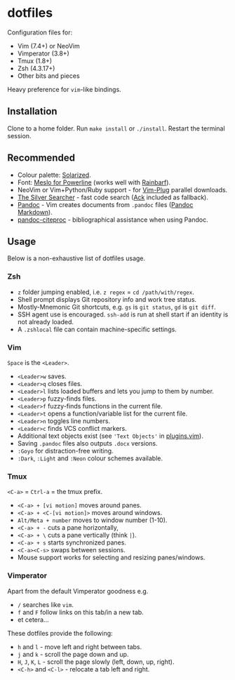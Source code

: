 # dotfiles

Configuration files for:

- Vim (7.4+) or NeoVim
- Vimperator (3.8+)
- Tmux (1.8+)
- Zsh (4.3.17+)
- Other bits and pieces

Heavy preference for `vim`-like bindings.

## Installation

Clone to a home folder.
Run `make install` or `./install`.
Restart the terminal session.

## Recommended

- Colour palette: [Solarized][].
- Font: [Meslo for Powerline][] (works well with [Rainbarf][]).
- NeoVim or Vim+Python/Ruby support - for [Vim-Plug][] parallel downloads.
- [The Silver Searcher][] - fast code search ([Ack][] included as fallback).
- [Pandoc][] - Vim creates documents from `.pandoc` files ([Pandoc Markdown][]).
- [pandoc-citeproc][] - bibliographical assistance when using Pandoc.

[Solarized]: http://ethanschoonover.com/solarized
[Meslo for Powerline]: https://github.com/Lokaltog/powerline-fonts
[Rainbarf]: https://github.com/creaktive/rainbarf
[Vim-Plug]: https://github.com/junegunn/vim-plug
[The Silver Searcher]: https://github.com/ggreer/the_silver_searcher
[Ack]: http://beyondgrep.com/
[Pandoc]: http://pandoc.org/
[Pandoc Markdown]: http://pandoc.org/README.html#pandocs-markdown
[pandoc-citeproc]: https://github.com/jgm/pandoc-citeproc

## Usage

Below is a non-exhaustive list of dotfiles usage.

### Zsh

- `z` folder jumping enabled, i.e. `z regex` = `cd /path/with/regex`.
- Shell prompt displays Git repository info and work tree status.
- Mostly-Mnemonic Git shortcuts, e.g. `gs` is `git status`, `gd` is `git diff`.
- SSH agent use is encouraged. `ssh-add` is run at shell start if an identity is
  not already loaded.
- A `.zshlocal` file can contain machine-specific settings.

### Vim

`Space` is the `<Leader>`.

- `<Leader>w` saves.
- `<Leader>q` closes files.
- `<Leader>l` lists loaded buffers and lets you jump to them by number.
- `<Leader>p` fuzzy-finds files.
- `<Leader>f` fuzzy-finds functions in the current file.
- `<Leader>t` opens a function/variable list for the current file.
- `<Leader>n` toggles line numbers.
- `<Leader>c` finds VCS conflict markers.
- Additional text objects exist (see `'Text Objects'` in [plugins.vim][]).
- Saving `.pandoc` files also outputs `.docx` versions.
- `:Goyo` for distraction-free writing.
- `:Dark`, `:Light` and `:Neon` colour schemes available.

[plugins.vim]: vim/plugins.vim

### Tmux

`<C-a>` = `Ctrl-a` = the tmux prefix.

- `<C-a> + [vi motion]` moves around panes.
- `<C-a> + <C-[vi motion]>` moves around windows.
- `Alt/Meta + number` moves to window number (1-10).
- `<C-a> + -` cuts a pane horizontally,
- `<C-a> + \` cuts a pane vertically (think `|`).
- `<C-a> + s` starts synchronized panes.
- `<C-a><C-s>` swaps between sessions.
- Mouse support works for selecting and resizing panes/windows.

### Vimperator

Apart from the default Vimperator goodness e.g.

- `/` searches like `vim`.
- `f` and `F` follow links on this tab/in a new tab.
- et cetera...

These dotfiles provide the following:

- `h` and `l` - move left and right between tabs.
- `j` and `k` - scroll the page down and up.
- `H`, `J`, `K`, `L` - scroll the page slowly (left, down, up, right).
- `<C-h>` and `<C-l>` - relocate a tab left and right.
